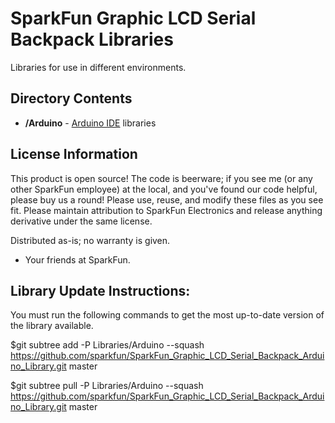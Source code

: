 SparkFun Graphic LCD Serial Backpack Libraries
=================================

Libraries for use in different environments. 


Directory Contents
-------------------
* **/Arduino** - [Arduino IDE](http://www.arduino.cc/en/Main/Software) libraries


License Information
-------------------
This product is open source! 
The code is beerware; if you see me (or any other SparkFun employee) at the local, and you've found our code helpful, please buy us a round!
Please use, reuse, and modify these files as you see fit. Please maintain attribution to SparkFun Electronics and release anything derivative under the same license.

Distributed as-is; no warranty is given.

- Your friends at SparkFun.



Library Update Instructions:
----------------------------

You must run the following commands to get the most up-to-date version of the library available. 

$git subtree add -P Libraries/Arduino --squash https://github.com/sparkfun/SparkFun_Graphic_LCD_Serial_Backpack_Arduino_Library.git master

$git subtree pull -P Libraries/Arduino --squash https://github.com/sparkfun/SparkFun_Graphic_LCD_Serial_Backpack_Arduino_Library.git master

